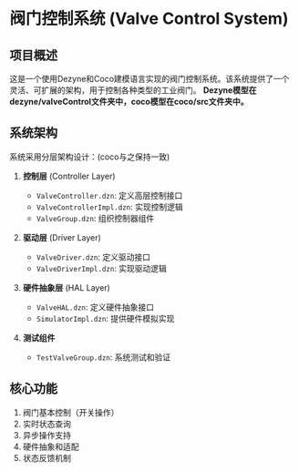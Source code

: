 # 阀门控制系统 (Valve Control System)

## 项目概述

这是一个使用Dezyne和Coco建模语言实现的阀门控制系统。该系统提供了一个灵活、可扩展的架构，用于控制各种类型的工业阀门。
**Dezyne模型在dezyne/valveControl文件夹中，coco模型在coco/src文件夹中。**
## 系统架构

系统采用分层架构设计：(coco与之保持一致)

1. **控制层** (Controller Layer)
   - `ValveController.dzn`: 定义高层控制接口
   - `ValveControllerImpl.dzn`: 实现控制逻辑
   - `ValveGroup.dzn`: 组织控制器组件

2. **驱动层** (Driver Layer)
   - `ValveDriver.dzn`: 定义驱动接口
   - `ValveDriverImpl.dzn`: 实现驱动逻辑

3. **硬件抽象层** (HAL Layer)
   - `ValveHAL.dzn`: 定义硬件抽象接口
   - `SimulatorImpl.dzn`: 提供硬件模拟实现

4. **测试组件**
   - `TestValveGroup.dzn`: 系统测试和验证

## 核心功能

1. 阀门基本控制（开关操作）
2. 实时状态查询
3. 异步操作支持
4. 硬件抽象和适配
5. 状态反馈机制
